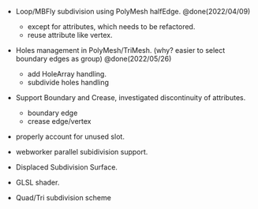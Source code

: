 - Loop/MBFly subdivision using PolyMesh halfEdge. @done(2022/04/09) 
     - except for attributes, which needs to be refactored.
     - reuse attribute like vertex.

- Holes management in PolyMesh/TriMesh. (why? easier to select boundary edges as group) @done(2022/05/26)
     - add HoleArray handling.
     - subdivide holes handling 

- Support Boundary and Crease, investigated discontinuity of attributes. 
     - boundary edge
     - crease edge/vertex

- properly account for unused slot.

- webworker parallel subidivision support.

- Displaced Subdivision Surface.

- GLSL shader.

- Quad/Tri subdivision scheme